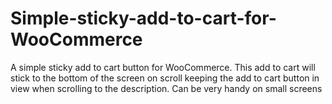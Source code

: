 # Simple-sticky-add-to-cart-for-WooCommerce
A simple sticky add to cart button for WooCommerce. This add to cart will stick to the bottom of the screen on scroll keeping the add to cart button in view when scrolling to the description. Can be very handy on small screens
